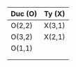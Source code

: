 | Duc (O) | Ty (X) |
|---------|--------|
| O(2,2)  | X(3,1) |
| O(3,2)  | X(2,1) |
| O(1,1)  |   |
|   |   |
|   |   |